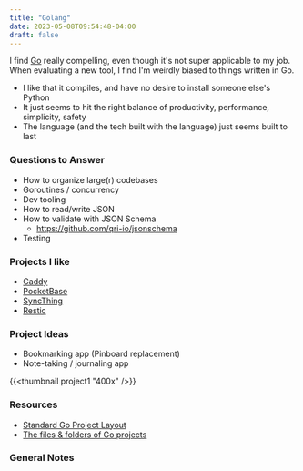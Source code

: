 ```yaml
---
title: "Golang"
date: 2023-05-08T09:54:48-04:00
draft: false
---
```


I find [Go][1] really compelling, even though it's not super applicable to my job. When evaluating a new tool, I find I'm weirdly biased to things written in Go.

* I like that it compiles, and have no desire to install someone else's Python
* It just seems to hit the right balance of productivity, performance, simplicity, safety
* The language (and the tech built with the language) just seems built to last

[1]: https://go.dev/

### Questions to Answer

* How to organize large(r) codebases
* Goroutines / concurrency
* Dev tooling
* How to read/write JSON
* How to validate with JSON Schema
  * <https://github.com/qri-io/jsonschema>
* Testing

### Projects I like

* [Caddy][2]
* [PocketBase][3]
* [SyncThing][4]
* [Restic][5]

[2]: https://caddyserver.com/
[3]: https://pocketbase.io/
[4]: https://syncthing.net/
[5]: https://restic.net/

### Project Ideas

* Bookmarking app (Pinboard replacement)
* Note-taking / journaling app

{{<thumbnail project1 "400x" />}}

### Resources

* [Standard Go Project Layout][6]
* [The files & folders of Go projects][7]

[6]: https://github.com/golang-standards/project-layout
[7]: https://changelog.com/gotime/278

### General Notes
